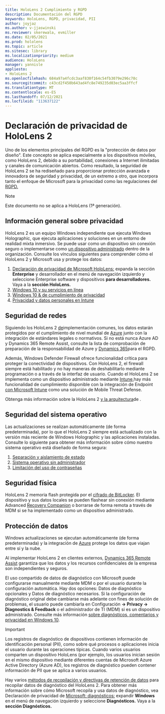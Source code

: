 ```yaml
---
title: HoloLens 2 Cumplimiento y RGPD
description: Documentación del RGPD
keywords: HoloLens, RGPD, privacidad, PII
author: joyjaz
ms.author: v-jjaswinski
ms.reviewer: skerewala, evmiller
ms.date: 02/05/2021
ms.prod: hololens
ms.topic: article
ms.sitesec: library
ms.localizationpriority: medium
audience: HoloLens
manager: yannisle
appliesto:
- HoloLens 2
ms.openlocfilehash: 684a97a4fcdc3aaf830f164c54fb3079e296c78c
ms.sourcegitcommit: c43cd2f450b643ad4fc8e749235d03ec5aa3ffcf
ms.translationtype: MT
ms.contentlocale: es-ES
ms.lasthandoff: 07/12/2021
ms.locfileid: "113637122"
---
```

# <a name="hololens-2-privacy-statement"></a>Declaración de privacidad de HoloLens 2

Uno de los elementos principales del RGPD es la "protección de datos por diseño". Este concepto se aplica especialmente a los dispositivos móviles, como HoloLens 2, debido a su portabilidad, conexiones a Internet ilimitadas y canales de comunicación abiertos. Como resultado, la seguridad de [](/hololens/security-architecture) HoloLens 2 se ha rediseñado para proporcionar protección avanzada e innovadora de seguridad y privacidad, de un extremo a otro, que incorpora tanto el enfoque de Microsoft para la privacidad como las regulaciones del [RGPD.](https://privacy.microsoft.com/)

 >[!NOTE]
> Este documento no se aplica a HoloLens (1ª generación).

## <a name="privacy-overview"></a>Información general sobre privacidad

HoloLens 2 es un equipo Windows independiente que ejecuta Windows Holographic, que ejecuta aplicaciones y soluciones en un entorno de realidad mixta inmersivo. Se puede usar como un dispositivo sin conexión seguro o implementarse como [un dispositivo administrado](/mem/intune/fundamentals/windows-holographic-for-business) dentro de la organización. Consulte los vínculos siguientes para comprender cómo el HoloLens 2 y Microsoft usa y protege los datos:

1. [Declaración de privacidad de Microsoft HoloLens:](https://privacy.microsoft.com/privacystatement) expanda la sección **Enterprise** y desarrollador en el menú de navegación izquierdo y seleccione Enterprise software y dispositivos **para desarrolladores.** Vaya a la **sección HoloLens.**
2. [Windows 10 y su servicios en línea](https://privacy.microsoft.com/windows10privacy)
3. [Windows 10 & de cumplimiento de privacidad](/windows/privacy/windows-10-and-privacy-compliance)
4. [Privacidad y datos personales en Intune](/mem/intune/protect/privacy-personal-data)

## <a name="network-security"></a>Seguridad de redes
Siguiendo los HoloLens 2 [de](/hololens/common-scenarios)implementación comunes, los datos estarán protegidos por el cumplimiento de nivel mundial de [Azure](/azure/compliance/) junto con la integración de estándares legales o normativos. Si no está nunca Azure AD y Dynamics 365 Remote Assist, consulte la lista de comprobación de preparación de la responsabilidad de Azure y [Dynamics 365](/compliance/regulatory/gdpr-arc-azure-dynamics)para el RGPD.

Además, Windows Defender Firewall ofrece funcionalidad crítica para proteger la conectividad de dispositivos. Con HoloLens 2, el firewall siempre está habilitado y no hay maneras de deshabilitarlo mediante programación o a través de la interfaz de usuario. Cuando el HoloLens 2 se implementa como un dispositivo administrado mediante [Intune,](/mem/intune/protect/device-compliance-get-started)hay más funcionalidad de cumplimiento disponible con la integración de Endpoint [con Microsoft Intune](/mem/intune/protect/advanced-threat-protection) como una solución de Mobile Threat Defense.

Obtenga más información sobre la HoloLens 2 [y la arquitectura](/hololens/security-architecture)de .

## <a name="os-security"></a>Seguridad del sistema operativo
Las actualizaciones se realizan automáticamente (de forma predeterminada), por lo que el HoloLens 2 siempre está actualizado con la versión más reciente de Windows Holographic y las aplicaciones instaladas. Consulte lo siguiente para obtener más información sobre cómo nuestro sistema operativo está diseñado de forma segura:

1. [Separación y aislamiento de estado](/hololens/security-state-separation-isolation)
1. [Sistema operativo sin administrador](/hololens/security-adminless-os)
1. [Limitación del uso de contraseñas](/hololens/security-limiting-password-use)

## <a name="physical-security"></a>Seguridad física
HoloLens 2 memoria flash protegida por el [cifrado de BitLocker](/hololens/security-encryption-data-protection). El dispositivo y sus datos locales se pueden flashear sin conexión mediante Advanced [Recovery Companion](https://www.microsoft.com/p/advanced-recovery-companion/9p74z35sfrs8#activetab=pivot:overviewtab) o borrarse de forma remota a través de MDM si se ha implementado como un dispositivo administrado.

## <a name="data-protection"></a>Protección de datos
Windows actualizaciones se ejecutan automáticamente (de forma predeterminada) y la integración de [Azure](/hololens/security-encryption-data-protection#Azure-integration) protege los datos que viajan entre sí y la nube.

Al implementar HoloLens 2 en clientes externos, [Dynamics 365 Remote Assist](/hololens/hololens2-deployment-guide) garantiza que los datos y los recursos confidenciales de la empresa son independientes y seguros.

El uso compartido de datos de diagnóstico con Microsoft puede configurarse manualmente mediante MDM o por el usuario durante la configuración automática. Hay dos opciones: Datos de diagnóstico opcionales y Datos de diagnóstico necesarios. Si la configuración de diagnóstico original debe cambiarse más adelante con fines de solución de problemas, el usuario puede cambiarla en Configuración **-> Privacy -> Diagnostics & Feedback** o el administrador de TI (MDM) si es un dispositivo administrado. Consulte más información [sobre diagnósticos, comentarios y privacidad en Windows 10](https://support.microsoft.com/windows/diagnostics-feedback-and-privacy-in-windows-10-28808a2b-a31b-dd73-dcd3-4559a5199319).

> [!Important]
> Los registros de diagnóstico de dispositivos contienen información de identificación personal (PII), como sobre qué procesos o aplicaciones inicia el usuario durante las operaciones típicas. Cuando varios usuarios comparten un dispositivo HoloLens (por ejemplo, los usuarios inician sesión en el mismo dispositivo mediante diferentes cuentas de Microsoft Azure Active Directory (Azure AD), los registros de diagnóstico pueden contener información de PII que se aplica a varios usuarios.

Hay varios [métodos de recopilación y directivas de retención de datos](/hololens/hololens-diagnostic-logs) para recopilar datos de diagnóstico del HoloLens 2.  Para obtener más información sobre cómo Microsoft recopila y usa datos de diagnóstico, vea Declaración de privacidad de [Microsoft: diagnósticos:](https://privacy.microsoft.com/privacystatement) expandir **Windows** en el menú de navegación izquierdo y seleccione **Diagnósticos.** Vaya a la **sección Diagnósticos.**
